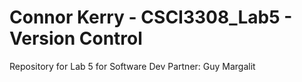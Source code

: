 # Connor Kerry - CSCI3308_Lab5 - Version Control
Repository for Lab 5 for Software Dev
Partner: Guy Margalit
